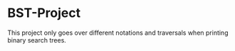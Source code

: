 # BST-Project

This project only goes over different notations and traversals when printing binary search trees.
